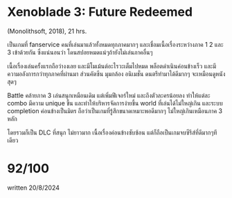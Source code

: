 # Xenoblade 3: Future Redeemed
(Monolithsoft, 2018), 21 hrs.

เป็นเกมที่ fanservice คนที่เล่นมาแล้วทั้งหมดทุกภาคมากๆ และเชื่อมเนื้อเรื่องระหว่างภาค 1 2 และ 3 เข้าด้วยกัน ซึ่งแน่นอนว่า โดนสปอยหมดแน่ๆถ้ายังไม่เล่นภาคอื่นๆ

เนื้อเรื่องเล่นครั้งแรกถือว่างงเลย และมีโมเม้นต์อะไรวะเต็มไปหมด พล็อตดำเนินค่อนข้างเร็ว และมีความอลังการกว่าทุกภาคที่ผ่านมา ส่วนคัตซีน มุมกล้อง อนิเมชั่น ดนตรีทำมาได้ดีมากๆ จะเหมือนดูหนังสุดๆ

Battle คล้ายภาค 3 เล่นสนุกเหมือนเดิม แต่เพิ่มฟีเจอร์ใหม่ และถึงตัวละครน้อยลง ทำให้แต่ละ combo มีความ unique ขึ้น และทำให้บริหารจัดการง่ายขึ้น world ที่เล่นได้ไม่ใหญ่เกิน และระบบ completion ค่อนข้างเป็นมิตร ถือว่าเป็นเกมที่รู้สึกขนาดเหมาะพอดีมากๆ ไม่ใหญ่เกินเหมือนภาค 3 หลัก

โดยรวมก็เป็น DLC ที่สนุก ไม่ยาวมาก เนื้อเรื่องค่อนข้างซับซ้อน แต่ก็ถือเป็นเกมจบซีรีส์ที่ดีมากๆทีเดียว

# 92/100
written 20/8/2024